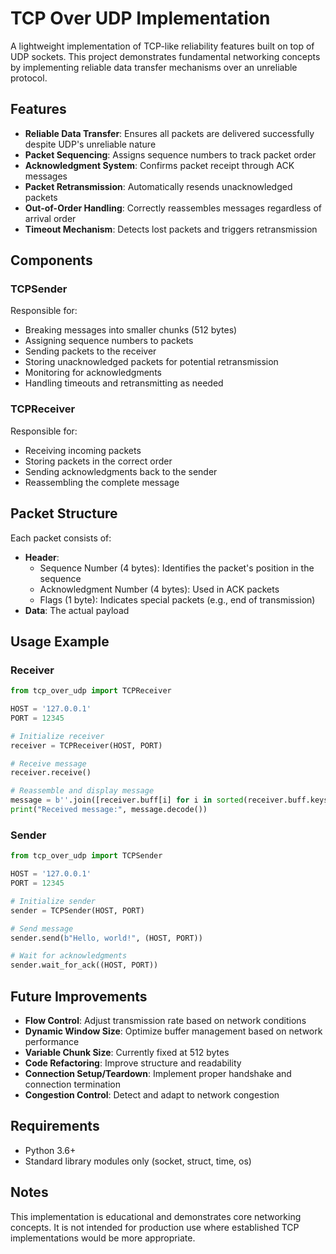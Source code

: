 # TCP Over UDP Implementation

A lightweight implementation of TCP-like reliability features built on top of UDP sockets. This project demonstrates fundamental networking concepts by implementing reliable data transfer mechanisms over an unreliable protocol.

## Features

- **Reliable Data Transfer**: Ensures all packets are delivered successfully despite UDP's unreliable nature
- **Packet Sequencing**: Assigns sequence numbers to track packet order
- **Acknowledgment System**: Confirms packet receipt through ACK messages
- **Packet Retransmission**: Automatically resends unacknowledged packets
- **Out-of-Order Handling**: Correctly reassembles messages regardless of arrival order
- **Timeout Mechanism**: Detects lost packets and triggers retransmission

## Components

### TCPSender

Responsible for:
- Breaking messages into smaller chunks (512 bytes)
- Assigning sequence numbers to packets
- Sending packets to the receiver
- Storing unacknowledged packets for potential retransmission
- Monitoring for acknowledgments
- Handling timeouts and retransmitting as needed

### TCPReceiver

Responsible for:
- Receiving incoming packets
- Storing packets in the correct order
- Sending acknowledgments back to the sender
- Reassembling the complete message

## Packet Structure

Each packet consists of:
- **Header**:
  - Sequence Number (4 bytes): Identifies the packet's position in the sequence
  - Acknowledgment Number (4 bytes): Used in ACK packets
  - Flags (1 byte): Indicates special packets (e.g., end of transmission)
- **Data**: The actual payload

## Usage Example

### Receiver
```python
from tcp_over_udp import TCPReceiver

HOST = '127.0.0.1'
PORT = 12345

# Initialize receiver
receiver = TCPReceiver(HOST, PORT)

# Receive message
receiver.receive()

# Reassemble and display message
message = b''.join([receiver.buff[i] for i in sorted(receiver.buff.keys())])
print("Received message:", message.decode())
```

### Sender
```python
from tcp_over_udp import TCPSender

HOST = '127.0.0.1'
PORT = 12345

# Initialize sender
sender = TCPSender(HOST, PORT)

# Send message
sender.send(b"Hello, world!", (HOST, PORT))

# Wait for acknowledgments
sender.wait_for_ack((HOST, PORT))
```

## Future Improvements

- **Flow Control**: Adjust transmission rate based on network conditions
- **Dynamic Window Size**: Optimize buffer management based on network performance
- **Variable Chunk Size**: Currently fixed at 512 bytes
- **Code Refactoring**: Improve structure and readability
- **Connection Setup/Teardown**: Implement proper handshake and connection termination
- **Congestion Control**: Detect and adapt to network congestion

## Requirements

- Python 3.6+
- Standard library modules only (socket, struct, time, os)

## Notes

This implementation is educational and demonstrates core networking concepts. It is not intended for production use where established TCP implementations would be more appropriate.
